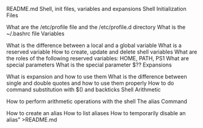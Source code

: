 README.md
Shell, init files, variables and expansions
Shell Initialization Files

What are the /etc/profile file and the /etc/profile.d directory
What is the ~/.bashrc file
Variables

What is the difference between a local and a global variable
What is a reserved variable
How to create, update and delete shell variables
What are the roles of the following reserved variables: HOME, PATH, PS1
What are special parameters
What is the special parameter $??
Expansions

What is expansion and how to use them
What is the difference between single and double quotes and how to use them properly
How to do command substitution with $() and backticks
Shell Arithmetic

How to perform arithmetic operations with the shell
The alias Command

How to create an alias
How to list aliases
How to temporarily disable an alias" >README.md

